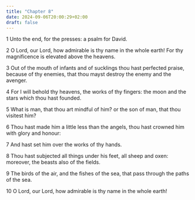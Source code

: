 ```yaml
---
title: "Chapter 8"
date: 2024-09-06T20:00:29+02:00
draft: false
---
```



1 Unto the end, for the presses: a psalm for David.

2 O Lord, our Lord, how admirable is thy name in the whole earth! For thy magnificence is elevated above the heavens.

3 Out of the mouth of infants and of sucklings thou hast perfected praise, because of thy enemies, that thou mayst destroy the enemy and the avenger.

4 For I will behold thy heavens, the works of thy fingers: the moon and the stars which thou hast founded.

5 What is man, that thou art mindful of him? or the son of man, that thou visitest him?

6 Thou hast made him a little less than the angels, thou hast crowned him with glory and honour:

7 And hast set him over the works of thy hands.

8 Thou hast subjected all things under his feet, all sheep and oxen: moreover, the beasts also of the fields.

9 The birds of the air, and the fishes of the sea, that pass through the paths of the sea.

10 O Lord, our Lord, how admirable is thy name in the whole earth!

